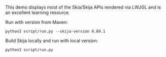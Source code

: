 This demo displays most of the Skia/Skija APIs rendered via LWJGL and is an excellent learning resource.

Run with version from Maven:

```
python3 script/run.py --skija-version 0.89.1
```

Build Skija locally and run with local version:

```
python3 script/run.py
```